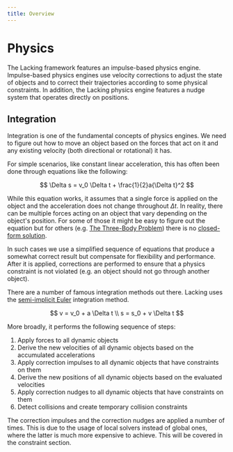 ```yaml
---
title: Overview
---
```


# Physics

The Lacking framework features an impulse-based physics engine. Impulse-based physics engines use velocity corrections to adjust the state of objects and to correct their trajectories according to some physical constraints. In addition, the Lacking physics engine features a nudge system that operates directly on positions.

## Integration

Integration is one of the fundamental concepts of physics engines. We need to figure out how to move an object based on the forces that act on it and any existing velocity (both directional or rotational) it has.

For simple scenarios, like constant linear acceleration, this has often been done through equations like the following:

$$
\Delta s = v_0 \Delta t + \frac{1}{2}a{\Delta t}^2
$$

While this equation works, it assumes that a single force is applied on the object and the acceleration does not change throughout $\Delta t$. In reality, there can be multiple forces acting on an object that vary depending on the object's position. For some of those it might be easy to figure out the equation but for others (e.g. [The Three-Body Problem](https://en.wikipedia.org/wiki/Three-body_problem)) there is no [closed-form solution](https://en.wikipedia.org/wiki/Closed-form_expression).

In such cases we use a simplified sequence of equations that produce a somewhat correct result but compensate for flexibility and performance. After it is applied, corrections are performed to ensure that a physics constraint is not violated (e.g. an object should not go through another object).

There are a number of famous integration methods out there. Lacking uses the [semi-implicit Euler](https://en.wikipedia.org/wiki/Semi-implicit_Euler_method) integration method.

$$
v = v_0 + a \Delta t
\\
s = s_0 + v \Delta t
$$

More broadly, it performs the following sequence of steps:

1. Apply forces to all dynamic objects
1. Derive the new velocities of all dynamic objects based on the accumulated accelerations
1. Apply correction impulses to all dynamic objects that have constraints on them
1. Derive the new positions of all dynamic objects based on the evaluated velocities
1. Apply correction nudges to all dynamic objects that have constraints on them
1. Detect collisions and create temporary collision constraints

The correction impulses and the correction nudges are applied a number of times. This is due to the usage of local solvers instead of global ones, where the latter is much more expensive to achieve. This will be covered in the constraint section.
